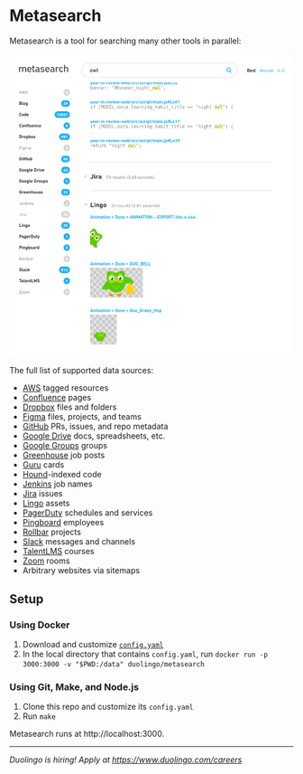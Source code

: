 # Metasearch

Metasearch is a tool for searching many other tools in parallel:

![Metasearch screenshot](.github/screenshot.png)

The full list of supported data sources:

- [AWS](https://aws.amazon.com/) tagged resources
- [Confluence](https://www.atlassian.com/software/confluence) pages
- [Dropbox](https://www.dropbox.com/) files and folders
- [Figma](https://www.figma.com/) files, projects, and teams
- [GitHub](https://github.com/) PRs, issues, and repo metadata
- [Google Drive](https://www.google.com/drive/) docs, spreadsheets, etc.
- [Google Groups](https://groups.google.com/) groups
- [Greenhouse](https://www.greenhouse.io/) job posts
- [Guru](https://www.getguru.com/) cards
- [Hound](https://github.com/hound-search/hound)-indexed code
- [Jenkins](https://www.jenkins.io/) job names
- [Jira](https://www.atlassian.com/software/jira) issues
- [Lingo](https://www.lingoapp.com/) assets
- [PagerDuty](https://www.pagerduty.com/) schedules and services
- [Pingboard](https://pingboard.com/) employees
- [Rollbar](https://rollbar.com/) projects
- [Slack](https://slack.com/) messages and channels
- [TalentLMS](https://www.talentlms.com/) courses
- [Zoom](https://zoom.us/) rooms
- Arbitrary websites via sitemaps

## Setup

### Using Docker

1. Download and customize [`config.yaml`](https://github.com/duolingo/metasearch/raw/master/config.yaml)
1. In the local directory that contains `config.yaml`, run `docker run -p 3000:3000 -v "$PWD:/data" duolingo/metasearch`

### Using Git, Make, and Node.js

1. Clone this repo and customize its `config.yaml`
1. Run `make`

Metasearch runs at http://localhost:3000.

---

_Duolingo is hiring! Apply at https://www.duolingo.com/careers_
